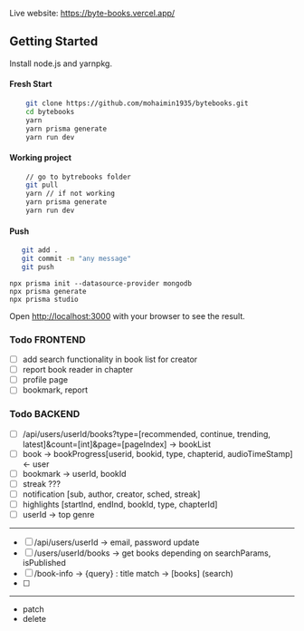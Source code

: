 Live website: https://byte-books.vercel.app/

## Getting Started

Install node.js and yarnpkg.

#### Fresh Start

```bash
    git clone https://github.com/mohaimin1935/bytebooks.git
    cd bytebooks
    yarn
    yarn prisma generate
    yarn run dev
```

#### Working project

```bash
    // go to bytrebooks folder
    git pull
    yarn // if not working
    yarn prisma generate
    yarn run dev
```

#### Push

```bash
   git add .
   git commit -m "any message"
   git push
```

```
npx prisma init --datasource-provider mongodb
npx prisma generate
npx prisma studio
```

Open [http://localhost:3000](http://localhost:3000) with your browser to see the result.

### Todo FRONTEND

- [ ] add search functionality in book list for creator
- [ ] report book reader in chapter
- [ ] profile page
- [ ] bookmark, report

### Todo BACKEND

- [ ] /api/users/userId/books?type=[recommended, continue, trending, latest]&count=[int]&page=[pageIndex] -> bookList
- [ ] book -> bookProgress[userid, bookid, type, chapterid, audioTimeStamp] <- user
- [ ] bookmark -> userId, bookId
- [ ] streak ???
- [ ] notification [sub, author, creator, sched, streak]
- [ ] highlights [startInd, endInd, bookId, type, chapterId]
- [ ] userId -> top genre

---

- [ ] /api/users/userId -> email, password update
- [ ] /users/userId/books -> get books depending on searchParams, isPublished
- [ ] /book-info -> {query} : title match -> [books] (search)
- [ ]

---

- patch
- delete
